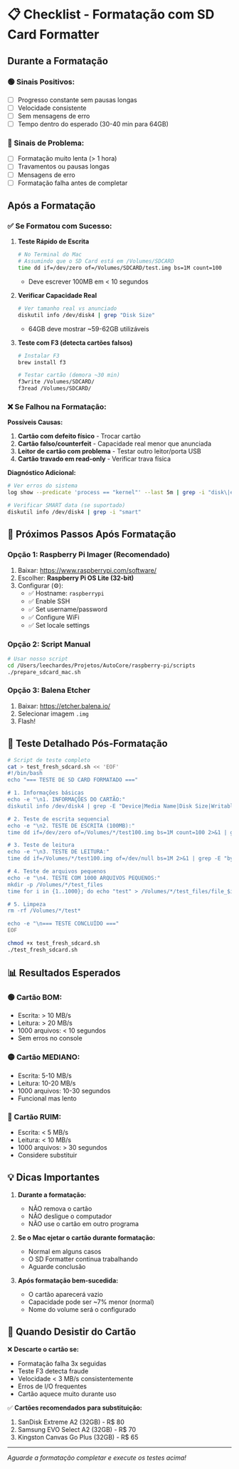 # 📋 Checklist - Formatação com SD Card Formatter

## Durante a Formatação

### 🟢 Sinais Positivos:
- [ ] Progresso constante sem pausas longas
- [ ] Velocidade consistente
- [ ] Sem mensagens de erro
- [ ] Tempo dentro do esperado (30-40 min para 64GB)

### 🔴 Sinais de Problema:
- [ ] Formatação muito lenta (> 1 hora)
- [ ] Travamentos ou pausas longas
- [ ] Mensagens de erro
- [ ] Formatação falha antes de completar

## Após a Formatação

### ✅ Se Formatou com Sucesso:

1. **Teste Rápido de Escrita**
   ```bash
   # No Terminal do Mac
   # Assumindo que o SD Card está em /Volumes/SDCARD
   time dd if=/dev/zero of=/Volumes/SDCARD/test.img bs=1M count=100
   ```
   - Deve escrever 100MB em < 10 segundos

2. **Verificar Capacidade Real**
   ```bash
   # Ver tamanho real vs anunciado
   diskutil info /dev/disk4 | grep "Disk Size"
   ```
   - 64GB deve mostrar ~59-62GB utilizáveis

3. **Teste com F3 (detecta cartões falsos)**
   ```bash
   # Instalar F3
   brew install f3
   
   # Testar cartão (demora ~30 min)
   f3write /Volumes/SDCARD/
   f3read /Volumes/SDCARD/
   ```

### ❌ Se Falhou na Formatação:

**Possíveis Causas:**
1. **Cartão com defeito físico** - Trocar cartão
2. **Cartão falso/counterfeit** - Capacidade real menor que anunciada
3. **Leitor de cartão com problema** - Testar outro leitor/porta USB
4. **Cartão travado em read-only** - Verificar trava física

**Diagnóstico Adicional:**
```bash
# Ver erros do sistema
log show --predicate 'process == "kernel"' --last 5m | grep -i "disk\|error"

# Verificar SMART data (se suportado)
diskutil info /dev/disk4 | grep -i "smart"
```

## 🎯 Próximos Passos Após Formatação

### Opção 1: Raspberry Pi Imager (Recomendado)
1. Baixar: https://www.raspberrypi.com/software/
2. Escolher: **Raspberry Pi OS Lite (32-bit)**
3. Configurar (⚙️):
   - ✅ Hostname: `raspberrypi`
   - ✅ Enable SSH
   - ✅ Set username/password
   - ✅ Configure WiFi
   - ✅ Set locale settings

### Opção 2: Script Manual
```bash
# Usar nosso script
cd /Users/leechardes/Projetos/AutoCore/raspberry-pi/scripts
./prepare_sdcard_mac.sh
```

### Opção 3: Balena Etcher
1. Baixar: https://etcher.balena.io/
2. Selecionar imagem `.img`
3. Flash!

## 🔬 Teste Detalhado Pós-Formatação

```bash
# Script de teste completo
cat > test_fresh_sdcard.sh << 'EOF'
#!/bin/bash
echo "=== TESTE DE SD CARD FORMATADO ==="

# 1. Informações básicas
echo -e "\n1. INFORMAÇÕES DO CARTÃO:"
diskutil info /dev/disk4 | grep -E "Device|Media Name|Disk Size|Writable"

# 2. Teste de escrita sequencial
echo -e "\n2. TESTE DE ESCRITA (100MB):"
time dd if=/dev/zero of=/Volumes/*/test100.img bs=1M count=100 2>&1 | grep -E "bytes|copied"

# 3. Teste de leitura
echo -e "\n3. TESTE DE LEITURA:"
time dd if=/Volumes/*/test100.img of=/dev/null bs=1M 2>&1 | grep -E "bytes|copied"

# 4. Teste de arquivos pequenos
echo -e "\n4. TESTE COM 1000 ARQUIVOS PEQUENOS:"
mkdir -p /Volumes/*/test_files
time for i in {1..1000}; do echo "test" > /Volumes/*/test_files/file_$i.txt; done

# 5. Limpeza
rm -rf /Volumes/*/test*

echo -e "\n=== TESTE CONCLUÍDO ==="
EOF

chmod +x test_fresh_sdcard.sh
./test_fresh_sdcard.sh
```

## 📊 Resultados Esperados

### 🟢 Cartão BOM:
- Escrita: > 10 MB/s
- Leitura: > 20 MB/s
- 1000 arquivos: < 10 segundos
- Sem erros no console

### 🟡 Cartão MEDIANO:
- Escrita: 5-10 MB/s
- Leitura: 10-20 MB/s
- 1000 arquivos: 10-30 segundos
- Funcional mas lento

### 🔴 Cartão RUIM:
- Escrita: < 5 MB/s
- Leitura: < 10 MB/s
- 1000 arquivos: > 30 segundos
- Considere substituir

## 💡 Dicas Importantes

1. **Durante a formatação:**
   - NÃO remova o cartão
   - NÃO desligue o computador
   - NÃO use o cartão em outro programa

2. **Se o Mac ejetar o cartão durante formatação:**
   - Normal em alguns casos
   - O SD Formatter continua trabalhando
   - Aguarde conclusão

3. **Após formatação bem-sucedida:**
   - O cartão aparecerá vazio
   - Capacidade pode ser ~7% menor (normal)
   - Nome do volume será o configurado

## 🚨 Quando Desistir do Cartão

❌ **Descarte o cartão se:**
- Formatação falha 3x seguidas
- Teste F3 detecta fraude
- Velocidade < 3 MB/s consistentemente
- Erros de I/O frequentes
- Cartão aquece muito durante uso

✅ **Cartões recomendados para substituição:**
1. SanDisk Extreme A2 (32GB) - R$ 80
2. Samsung EVO Select A2 (32GB) - R$ 70
3. Kingston Canvas Go Plus (32GB) - R$ 65

---

*Aguarde a formatação completar e execute os testes acima!*